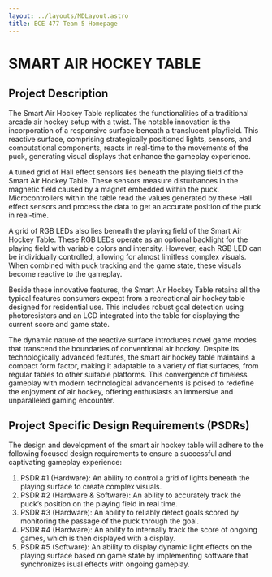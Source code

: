 ```yaml
---
layout: ../layouts/MDLayout.astro
title: ECE 477 Team 5 Homepage
---
```


# SMART AIR HOCKEY TABLE

## Project Description

The Smart Air Hockey Table replicates the functionalities of a traditional arcade air hockey setup with a twist. The notable innovation is the incorporation of a responsive surface beneath a translucent playfield. This reactive surface, comprising strategically positioned lights, sensors, and computational components, reacts in real-time to the movements of the puck, generating visual displays that enhance the gameplay experience.

A tuned grid of Hall effect sensors lies beneath the playing field of the Smart Air Hockey Table. These sensors measure disturbances in the magnetic field caused by a magnet embedded within the puck. Microcontrollers within the table read the values generated by these Hall effect sensors and process the data to get an accurate position of the puck in real-time.

A grid of RGB LEDs also lies beneath the playing field of the Smart Air Hockey Table. These RGB LEDs operate as an optional backlight for the playing field with variable colors and intensity. However, each RGB LED can be individually controlled, allowing for almost limitless complex visuals. When combined with puck tracking and the game state, these visuals become reactive to the gameplay.

Beside these innovative features, the Smart Air Hockey Table retains all the typical features consumers expect from a recreational air hockey table designed for residential use. This includes robust goal detection using photoresistors and an LCD integrated into the table for displaying the current score and game state.

The dynamic nature of the reactive surface introduces novel game modes that transcend the boundaries of conventional air hockey. Despite its technologically advanced features, the smart air hockey table maintains a compact form factor, making it adaptable to a variety of flat surfaces, from regular tables to other suitable platforms. This convergence of timeless gameplay with modern technological advancements is poised to redefine the enjoyment of air hockey, offering enthusiasts an immersive and unparalleled gaming encounter.

## Project Specific Design Requirements (PSDRs)

The design and development of the smart air hockey table will adhere to the
following focused design requirements to ensure a successful and captivating
gameplay experience:

1. PSDR #1 (Hardware): An ability to control a grid of lights beneath the
   playing surface to create complex visuals.
2. PSDR #2 (Hardware & Software): An ability to accurately track the puck’s
   position on the playing field in real time.
3. PSDR #3 (Hardware): An ability to reliably detect goals scored by monitoring
   the passage of the puck through the goal.
4. PSDR #4 (Hardware): An ability to internally track the score of ongoing
   games, which is then displayed with a display.
5. PSDR #5 (Software): An ability to display dynamic light effects on the
   playing surface based on game state by implementing software that synchronizes
   isual effects with ongoing gameplay.

